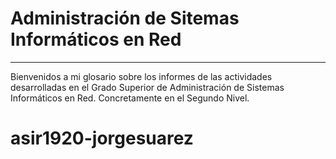
# Administración de Sitemas Informáticos en Red

---

Bienvenidos a mi glosario sobre los informes de las actividades desarrolladas en el Grado Superior de Administración de Sistemas Informáticos en Red. Concretamente en el Segundo Nivel.
# asir1920-jorgesuarez
